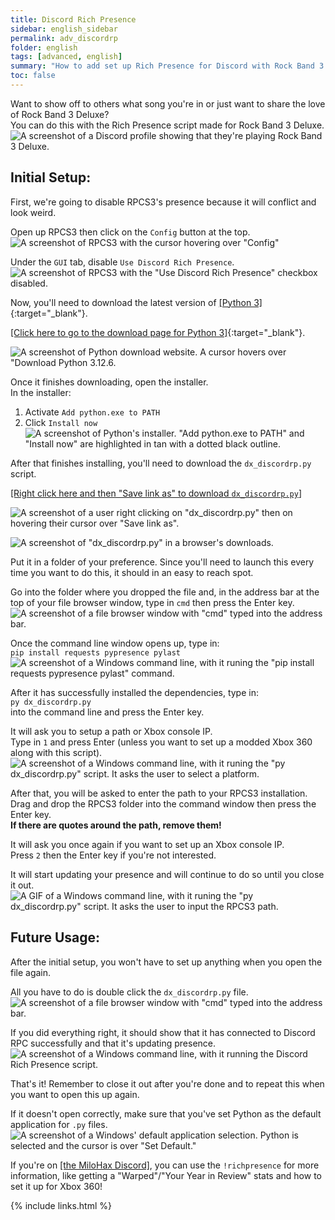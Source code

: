 ```yaml
---
title: Discord Rich Presence
sidebar: english_sidebar
permalink: adv_discordrp
folder: english
tags: [advanced, english]
summary: "How to add set up Rich Presence for Discord with Rock Band 3 Deluxe."
toc: false
---
```


Want to show off to others what song you're in or just want to share the love of Rock Band 3 Deluxe?  
You can do this with the Rich Presence script made for Rock Band 3 Deluxe.  
![A screenshot of a Discord profile showing that they're playing Rock Band 3 Deluxe.](https://carlmylo.github.io/rb3-pc/images/xtra/rpc/discordrp.png "Discord Rich Presence")

## Initial Setup:

First, we're going to disable RPCS3's presence because it will conflict and look weird.

Open up RPCS3 then click on the `Config` button at the top.  
![A screenshot of RPCS3 with the cursor hovering over "Config"](https://carlmylo.github.io/rb3-pc/images/xtra/rpc/rpcs3config.png "RPCS3")

Under the `GUI` tab, disable `Use Discord Rich Presence`.  
![A screenshot of RPCS3 with the "Use Discord Rich Presence" checkbox disabled.](https://carlmylo.github.io/rb3-pc/images/xtra/rpc/rpcs3drpoff.png "RPCS3: Settings")

Now, you'll need to download the latest version of [[Python 3]](https://www.python.org/downloads/){:target="_blank"}.

[[Click here to go to the download page for Python 3]](https://www.python.org/downloads/){:target="_blank"}.

![A screenshot of Python download website. A cursor hovers over "Download Python 3.12.6.](https://carlmylo.github.io/rb3-pc/images/xtra/rpc/pydl.png "Python 3.12.6")

Once it finishes downloading, open the installer.  
In the installer:  
1. Activate `Add python.exe to PATH`
2. Click `Install now`  
![A screenshot of Python's installer. "Add python.exe to PATH" and "Install now" are highlighted in tan with a dotted black outline.](https://carlmylo.github.io/rb3-pc/images/xtra/rpc/pyinstall.png "Python 3.12.6")

After that finishes installing, you'll need to download the `dx_discordrp.py` script.

[[Right click here and then "Save link as" to download `dx_discordrp.py`]](https://raw.github.com/hmxmilohax/rock-band-3-deluxe/develop/scripts/dx_discordrp.py)

![A screenshot of a user right clicking on "dx_discordrp.py" then on hovering their cursor over "Save link as".](https://carlmylo.github.io/rb3-pc/images/xtra/rpc/drpdl.png "Save link as")

![A screenshot of "dx_discordrp.py" in a browser's downloads.](https://carlmylo.github.io/rb3-pc/images/xtra/rpc/rpcdl.png "dx_discordrp.py")

Put it in a folder of your preference. Since you'll need to launch this every time you want to do this, it should in an easy to reach spot.

Go into the folder where you dropped the file and, in the address bar at the top of your file browser window, type in `cmd` then press the Enter key.  
![A screenshot of a file browser window with "cmd" typed into the address bar.](https://carlmylo.github.io/rb3-pc/images/xtra/rpc/cmdopen.png "Windows Explorer")

Once the command line window opens up, type in:  
`pip install requests pypresence pylast`  
![A screenshot of a Windows command line, with it runing the "pip install requests pypresence pylast" command.](https://carlmylo.github.io/rb3-pc/images/xtra/rpc/cmdpip.png "cmd.exe")

After it has successfully installed the dependencies, type in:  
`py dx_discordrp.py`  
into the command line and press the Enter key.  

It will ask you to setup a path or Xbox console IP.  
Type in `1` and press Enter (unless you want to set up a modded Xbox 360 along with this script).  
![A screenshot of a Windows command line, with it runing the "py dx_discordrp.py" script. It asks the user to select a platform.](https://carlmylo.github.io/rb3-pc/images/xtra/rpc/cmddrp.png "cmd.exe")

After that, you will be asked to enter the path to your RPCS3 installation.  
Drag and drop the RPCS3 folder into the command window then press the Enter key.  
**If there are quotes around the path, remove them!**  

It will ask you once again if you want to set up an Xbox console IP.  
Press `2` then the Enter key if you're not interested.

It will start updating your presence and will continue to do so until you close it out.  
![A GIF of a Windows command line, with it runing the "py dx_discordrp.py" script. It asks the user to input the RPCS3 path.](https://carlmylo.github.io/rb3-pc/images/xtra/rpc/cmdinit.gif "cmd.exe")

## Future Usage:

After the initial setup, you won't have to set up anything when you open the file again.

All you have to do is double click the `dx_discordrp.py` file.  
![A screenshot of a file browser window with "cmd" typed into the address bar.](https://carlmylo.github.io/rb3-pc/images/xtra/rpc/pyopen.png "Windows Explorer")

If you did everything right, it should show that it has connected to Discord RPC successfully and that it's updating presence.  
![A screenshot of a Windows command line, with it running the Discord Rich Presence script.](https://carlmylo.github.io/rb3-pc/images/xtra/rpc/pyrun.png "cmd.exe")

That's it! Remember to close it out after you're done and to repeat this when you want to open this up again.

If it doesn't open correctly, make sure that you've set Python as the default application for `.py` files.  
![A screenshot of a Windows' default application selection. Python is selected and the cursor is over "Set Default."](https://carlmylo.github.io/rb3-pc/images/xtra/rpc/pydefault.png "Set default app for .py files")

If you're on [[the MiloHax Discord]](https://discord.gg/milohax), you can use the `!richpresence` for more information, like getting a "Warped"/"Your Year in Review" stats and how to set it up for Xbox 360!

{% include links.html %}